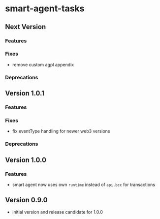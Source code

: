 # smart-agent-tasks

## Next Version
### Features

### Fixes
- remove custom agpl appendix

### Deprecations


## Version 1.0.1
### Features

### Fixes
- fix eventType handling for newer web3 versions

### Deprecations

## Version 1.0.0
### Features
- smart agent now uses own `runtime` instead of `api.bcc` for transactions


## Version 0.9.0
- initial version and release candidate for 1.0.0
